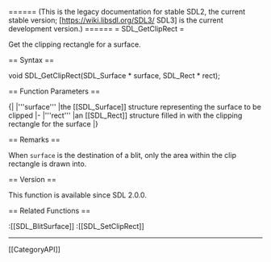 ====== (This is the legacy documentation for stable SDL2, the current stable version; [https://wiki.libsdl.org/SDL3/ SDL3] is the current development version.) ======
= SDL_GetClipRect =

Get the clipping rectangle for a surface.

== Syntax ==

<syntaxhighlight lang='c'>
void SDL_GetClipRect(SDL_Surface * surface,
                     SDL_Rect * rect);
</syntaxhighlight>

== Function Parameters ==

{|
|'''surface'''
|the [[SDL_Surface]] structure representing the surface to be clipped
|-
|'''rect'''
|an [[SDL_Rect]] structure filled in with the clipping rectangle for the surface
|}

== Remarks ==

When <code>surface</code> is the destination of a blit, only the area
within the clip rectangle is drawn into.

== Version ==

This function is available since SDL 2.0.0.

== Related Functions ==

:[[SDL_BlitSurface]]
:[[SDL_SetClipRect]]

----
[[CategoryAPI]]


